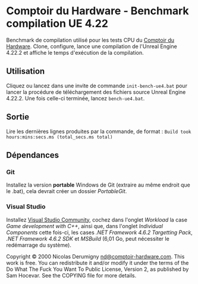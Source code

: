 Comptoir du Hardware - Benchmark compilation UE 4.22
====================================================

Benchmark de compilation utilisé pour les tests CPU du [Comptoir du Hardware](http://www.comptoir-hardware.com/). Clone, configure, lance une compilation de
l'Unreal Engine 4.22.2 et affiche le temps d'exécution de la compilation.

## Utilisation
Cliquez ou lancez dans une invite de commande `init-bench-ue4.bat` pour lancer la procédure de téléchargement des fichiers source Unreal Engine 4.22.2. Une fois celle-ci terminée, lancez `bench-ue4.bat`.

## Sortie
Lire les dernières lignes produites par la commande, de format :
`Build took hours:mins:secs.ms (total_secs.ms total)`

## Dépendances
### Git
Installez la version **portable** Windows de Git (extraire au même endroit que le .bat),
cela devrait créer un dossier *PortableGit*.
### Visual Studio
Installez [Visual Studio Community](https://visualstudio.microsoft.com/vs/community/), cochez dans l'onglet *Workload* la case *Game development with C++*, ainsi que, dans l'onglet *Individual Components* cette fois-ci, les cases *.NET Framework 4.6.2 Targetting Pack*, *.NET Framework 4.6.2 SDK* et *MSBuild* (6,01 Go, peut nécessiter le redémarrage du système).

Copyright © 2000 Nicolas Derumigny <nd@comptoir-hardware.com>.
This work is free. You can redistribute it and/or modify it under the
terms of the Do What The Fuck You Want To Public License, Version 2,
as published by Sam Hocevar. See the COPYING file for more details.